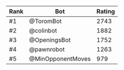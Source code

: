 Rank|Bot|Rating
---|---|---
#1|@ToromBot|2743
#2|@colinbot|1882
#3|@OpeningsBot|1752
#4|@pawnrobot|1263
#5|@MinOpponentMoves|979
